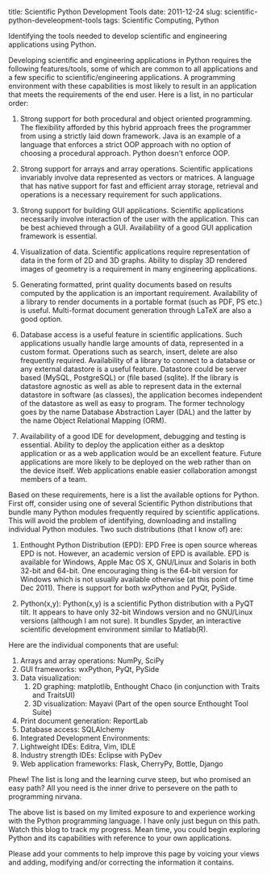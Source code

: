 title: Scientific Python Development Tools
date: 2011-12-24
slug: scientific-python-develeopment-tools
tags: Scientific Computing, Python

Identifying the tools needed to develop scientific and engineering applications using Python.<!-- PELICAN_END_SUMMARY -->

Developing scientific and engineering applications in Python requires the following features/tools, some of which are common to all applications and a few specific to scientific/engineering applications. A programming environment with these capabilities is most likely to result in an application that meets the requirements of the end user. Here is a list, in no particular order:

1. Strong support for both procedural and object oriented programming. The flexibility afforded by this hybrid approach frees the programmer from using a strictly laid down framework. Java is an example of a language that enforces a strict OOP approach with no option of choosing a procedural approach. Python doesn't enforce OOP.

2. Strong support for arrays and array operations. Scientific applications invariably involve data represented as vectors or matrices. A language that has native support for fast and efficient array storage, retrieval and operations is a necessary requirement for such applications.

3. Strong support for building GUI applications. Scientific applications necessarily involve interaction of the user with the application. This can be best achieved through a GUI. Availability of a good GUI application framework is essential.

3. Visualization of data. Scientific applications require representation of data in the form of 2D and 3D graphs. Ability to display 3D rendered images of geometry is a requirement in many engineering applications.

5. Generating formatted, print quality documents based on results computed by the application is an important requirement. Availability of a library to render documents in a portable format (such as PDF, PS etc.) is useful. Multi-format document generation through LaTeX are also a good option.

6. Database access is a useful feature in scientific applications. Such applications usually handle large amounts of data, represented in a custom format. Operations such as search, insert, delete are also frequently required. Availability of a library to connect to a database or any external datastore is a useful feature. Datastore could be server based (MySQL, PostgreSQL) or (file based (sqlite). If the library is datastore agnostic as well as able to represent data in the external datastore in software (as classes), the application becomes independent of the datastore as well as easy to program. The former technology goes by the name Database Abstraction Layer (DAL) and the latter by the name Object Relational Mapping (ORM).

7. Availability of a good IDE for development, debugging and testing is essential.
Ability to deploy the application either as a desktop application or as a web application would be an excellent feature. Future applications are more likely to be deployed on the web rather than on the device itself. Web applications enable easier collaboration amongst members of a team.

Based on these requirements, here is a list the available options for Python. First off, consider using one of several Scientific Python distributions that bundle many Python modules frequently required by scientific applications. This will avoid the problem of identifying, downloading and installing individual Python modules. Two such distributions (that I know of) are:

1. Enthought Python Distribution (EPD): EPD Free is open source whereas EPD is not. However, an academic version of EPD is available. EPD is available for Windows, Apple Mac OS X, GNU/Linux and Solaris in both 32-bit and 64-bit. One encouraging thing is the 64-bit version for Windows which is not usually available otherwise (at this point of time Dec 2011). There is support for both wxPython and PyQt, PySide.

2. Python(x,y): Python(x,y) is a scientific Python distribution with a PyQT tilt. It appears to have only 32-bit Windows version and no GNU/Linux versions (although I am not sure). It bundles Spyder, an interactive scientific development environment similar to Matlab(R).

Here are the individual components that are useful:

1. Arrays and array operations: NumPy, SciPy
2. GUI frameworks: wxPython, PyQt, PySide
3. Data visualization:
   1. 2D graphing: matplotlib, Enthought Chaco (in conjunction with Traits and TraitsUI)
   2. 3D visualization: Mayavi (Part of the open source Enthought Tool Suite)
4. Print document generation: ReportLab
5. Database access: SQLAlchemy
6. Integrated Development Environments:
7. Lightweight IDEs: Editra, Vim, IDLE
8. Industry strength IDEs: Eclipse with PyDev
9. Web application frameworks: Flask, CherryPy, Bottle, Django

Phew! The list is long and the learning curve steep, but who promised an easy path? All you need is the inner drive to persevere on the path to programming nirvana.

The above list is based on my limited exposure to and experience working with the Python programming language. I have only just begun on this path. Watch this blog to track my progress. Mean time, you could begin exploring Python and its capabilities with reference to your own applications.

Please add your comments to help improve this page by voicing your views and adding, modifying and/or correcting the information it contains.